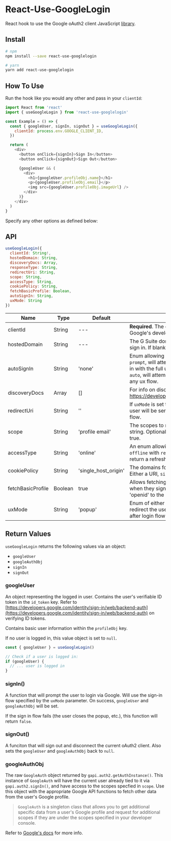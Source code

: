 # React-Use-GoogleLogin

React hook to use the Google oAuth2 client JavaScript [library](https://developers.google.com/identity/protocols/OAuth2UserAgent).

## Install

```bash
# npm
npm install --save react-use-googlelogin

# yarn
yarn add react-use-googlelogin
```

## How To Use

Run the hook like you would any other and pass in your `clientId`:

```js
import React from 'react'
import { useGoogleLogin } from 'react-use-googlelogin'

const Example = () => {
  const { googleUser, signIn, signOut } = useGoogleLogin({
    clientId: process.env.GOOGLE_CLIENT_ID,
  })

  return (
    <div>
      <button onClick={signIn}>Sign In</button>
      <button onClick={signOut}>Sign Out</button>

      {googleUser && (
        <div>
          <h1>{googleUser.profileObj.name}</h1>
          <p>{googleUser.profileObj.email}</p>
          <img src={googleUser.profileObj.imageUrl} />
        </div>
      )}
    </div>
  )
}
```

Specify any other options as defined below:

## API

```js
useGoogleLogin({
  clientId: String!,
  hostedDomain: String,
  discoveryDocs: Array,
  responseType: String,
  redirectUri: String,
  scope: String,
  accessType: String,
  cookiePolicy: String,
  fetchBasicProfile: Boolean,
  autoSignIn: String,
  uxMode: String
})
```

| Name              | Type    | Default              | Description                                                                                                                                                                                                                             |     |
| ----------------- | ------- | -------------------- | --------------------------------------------------------------------------------------------------------------------------------------------------------------------------------------------------------------------------------------- | --- |
| clientId          | String  | ---                  | **Required**. The clientID for your application from Google's developer console.                                                                                                                                                        |     |
| hostedDomain      | String  | ---                  | The G Suite domain to which users must belong to sign in. If blank, all google accounts can login.                                                                                                                                      |     |
| autoSignIn        | String  | 'none'               | Enum allowing either `none`, `prompt` or `auto`. If set to `prompt`, will attempt to automatically sign the user in with the full ux flow (popup, redirect). If set to `auto`, will attempt to automatically login without any ux flow. |     |
| discoveryDocs     | Array   | []                   | For info on discovery docs, refer to: https://developers.google.com/discovery/v1/using                                                                                                                                                  |     |
| redirectUri       | String  | ''                   | If `uxMode` is set to `redirect`, this is the address a user will be sent to after resolving the Google auth flow.                                                                                                                      |     |
| scope             | String  | 'profile email'      | The scopes to request, as a space-delimited string. Optional if `fetch_basic_profile` is set to true.                                                                                                                                   |     |
| accessType        | String  | 'online'             | An enum allowing either `online` or `offline`. If `offline` with `responseType` of `code`, the hook will return a refresh token in `googleUser`.                                                                                        |     |
| cookiePolicy      | String  | 'single_host_origin' | The domains for which to create sign-in cookies. Either a URI, `single_host_origin`, or none                                                                                                                                            |     |
| fetchBasicProfile | Boolean | true                 | Allows fetching of users' basic profile information when they sign in. Adds 'profile', 'email' and 'openid' to the requested scopes.                                                                                                    |     |
| uxMode            | String  | 'popup'              | Enum of either `popup` or `redirect`. If `redirect`, will redirect the user to the uri specified in `redirectUri` after login flow.                                                                                                     |     |

## Return Values

`useGoogleLogin` returns the following values via an object:

- `googleUser`
- `googleAuthObj`
- `signIn`
- `signOut`

### googleUser

An object representing the logged in user. Contains the user's verifiable ID token in the `id_token` key. Refer to [https://developers.google.com/identity/sign-in/web/backend-auth](https://developers.google.com/identity/sign-in/web/backend-auth) on verifying ID tokens.

Contains basic user information within the `profileObj` key. 

If no user is logged in, this value object is set to `null`.

```js
const { googleUser } = useGoogleLogin()

// Check if a user is logged in:
if (googleUser) {
  // ... user is logged in
}
```

### signIn()

A function that will prompt the user to login via Google. Will use the sign-in flow specified by the `uxMode` parameter. On success, `googleUser` and `googleAuthObj` will be set.

If the sign in flow fails (the user closes the popup, etc.), this function will return `false`.

### signOut()

A funciton that will sign out and disconnect the current oAuth2 client. Also sets the `googleUser` and `googleAuthObj` back to `null`.

### googleAuthObj

The raw `GoogleAuth` object returned by `gapi.auth2.getAuthInstance()`. This instance of `GoogleAuth` will have the current user already tied to it via `gapi.auth2.signIn()`, and have access to the scopes specfied in `scope`. Use this object with the appropriate Google API functions to fetch other data from the user's Google profile.

> `GoogleAuth` is a singleton class that allows you to get additional specific data from a user's Google profile and request for additional scopes if they are under the scopes specified in your developer console. 

Refer to [Google's docs](https://developers.google.com/identity/sign-in/web/reference#authentication) for more info.

